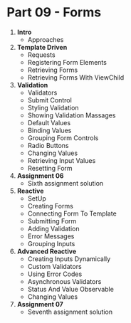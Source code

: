 # Part 09 - Forms

1. **Intro**
    - Approaches
2. **Template Driven**
    - Requests
    - Registering Form Elements
    - Retrieving Forms
    - Retrieving Forms With ViewChild
3. **Validation**
    - Validators
    - Submit Control
    - Styling Validation
    - Showing Validation Massages
    - Default Values
    - Binding Values
    - Grouping Form Controls
    - Radio Buttons
    - Changing Values
    - Retrieving Input Values
    - Resetting Form
4. **Assignment 06**
    - Sixth assignment solution
5. **Reactive**
    - SetUp
    - Creating Forms
    - Connecting Form To Template
    - Submitting Form
    - Adding Validation
    - Error Messages
    - Grouping Inputs
6. **Advanced Reactive**
    - Creating Inputs Dynamically
    - Custom Validators
    - Using Error Codes
    - Asynchronous Validators
    - Status And Value Observable
    - Changing Values
7. **Assignment 07**
    - Seventh assignment solution
    
